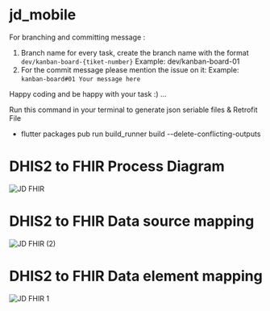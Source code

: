 # jd_mobile

For branching and committing message :
1. Branch name for every task, create the branch name with the format `dev/kanban-board-{tiket-number}`
   Example: dev/kanban-board-01
2. For the commit message please mention the issue on it:
   Example: `kanban-board#01 Your message here`

Happy coding and be happy with your task :) ...



Run this command in your terminal to generate json seriable files & Retrofit File
- flutter packages pub run build_runner build --delete-conflicting-outputs

# DHIS2 to FHIR Process Diagram
![JD FHIR](https://github.com/ariaji25/jumpa-docter-mobile/assets/39869366/00c373f6-d963-42ee-9673-3c87bf5f7b55)

# DHIS2 to FHIR Data source mapping
![JD FHIR (2)](https://github.com/ariaji25/jumpa-docter-mobile/assets/39869366/bf97bc5d-974f-4e5e-9519-4539376769cb)

# DHIS2 to FHIR Data element mapping
![JD FHIR 1](https://github.com/ariaji25/jumpa-docter-mobile/assets/39869366/91c96159-0d5a-43bf-99cf-83358c3478da)
